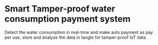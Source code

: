 # Smart Tamper-proof water consumption payment system
Detect the water consumption in real-time and make auto payment as pay per use, store and analyze the data in tangle for tamper-proof IoT data
